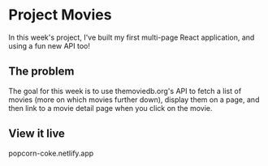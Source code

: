 # Project Movies

In this week's project, I've built my first multi-page React application, and using a fun new API too!

## The problem

The goal for this week is to use themoviedb.org's API to fetch a list of movies (more on which movies further down), display them on a page, and then link to a movie detail page when you click on the movie.

## View it live
popcorn-coke.netlify.app
